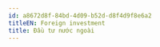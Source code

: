 ```yaml
---
id: a8672d8f-84bd-4d09-b52d-d8f4d9f8e6a2
titleEN: Foreign investment
title: Đầu tư nước ngoài
---
```

